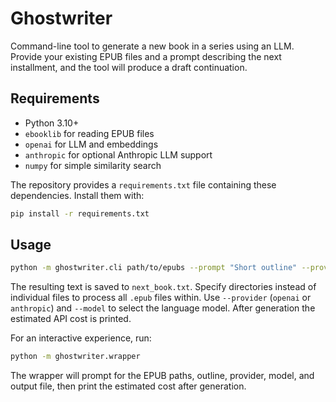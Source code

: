 # Ghostwriter

Command-line tool to generate a new book in a series using an LLM. Provide your
existing EPUB files and a prompt describing the next installment, and the tool
will produce a draft continuation.

## Requirements

- Python 3.10+
- `ebooklib` for reading EPUB files
- `openai` for LLM and embeddings
- `anthropic` for optional Anthropic LLM support
- `numpy` for simple similarity search

The repository provides a `requirements.txt` file containing these
dependencies. Install them with:

```bash
pip install -r requirements.txt
```

## Usage

```bash
python -m ghostwriter.cli path/to/epubs --prompt "Short outline" --provider anthropic --out next_book.txt
```

The resulting text is saved to `next_book.txt`. Specify directories instead of individual files to process all `.epub` files within. Use `--provider` (`openai` or `anthropic`) and `--model` to select the language model. After generation the estimated API cost is printed.

For an interactive experience, run:

```bash
python -m ghostwriter.wrapper
```

The wrapper will prompt for the EPUB paths, outline, provider, model, and output
file, then print the estimated cost after generation.

